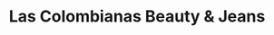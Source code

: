 ---
title: "Las Colombianas Beauty & Jeans"
url: /bethlehem/las-colombianas-beauty-und-jeans/
shop: Kosmetik
---
